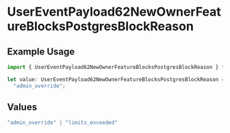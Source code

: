 # UserEventPayload62NewOwnerFeatureBlocksPostgresBlockReason

## Example Usage

```typescript
import { UserEventPayload62NewOwnerFeatureBlocksPostgresBlockReason } from "@vercel/sdk/models/userevent.js";

let value: UserEventPayload62NewOwnerFeatureBlocksPostgresBlockReason =
  "admin_override";
```

## Values

```typescript
"admin_override" | "limits_exceeded"
```